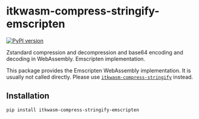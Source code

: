 # itkwasm-compress-stringify-emscripten

[![PyPI version](https://badge.fury.io/py/itkwasm-compress-stringify-emscripten.svg)](https://badge.fury.io/py/itkwasm-compress-stringify-emscripten)

Zstandard compression and decompression and base64 encoding and decoding in WebAssembly. Emscripten implementation.

This package provides the Emscripten WebAssembly implementation. It is usually not called directly. Please use [`itkwasm-compress-stringify`](https://pypi.org/project/itkwasm-compress-stringify/) instead.


## Installation

```sh
pip install itkwasm-compress-stringify-emscripten
```
